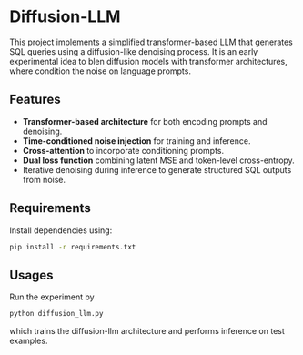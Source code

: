 # Diffusion-LLM

This project implements a simplified transformer-based LLM that generates SQL queries using a diffusion-like denoising process. It is an early experimental idea to blen diffusion models with transformer architectures, where condition the noise on language prompts.

## Features

- **Transformer-based architecture** for both encoding prompts and denoising.
- **Time-conditioned noise injection** for training and inference.
- **Cross-attention** to incorporate conditioning prompts.
- **Dual loss function** combining latent MSE and token-level cross-entropy.
- Iterative denoising during inference to generate structured SQL outputs from noise.

## Requirements

Install dependencies using:

```bash
pip install -r requirements.txt
````

## Usages
Run the experiment by

```bash
python diffusion_llm.py
```

which trains the diffusion-llm architecture and performs inference on test examples.
